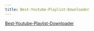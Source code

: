 ```yaml
---
title: Best-Youtube-Playlist-Downloader
---
```

<div class="dot"> <a href="https://www.freedownloadmanager.org/download.htm">Best-Youtube-Playlist-Downloader</a></div>
